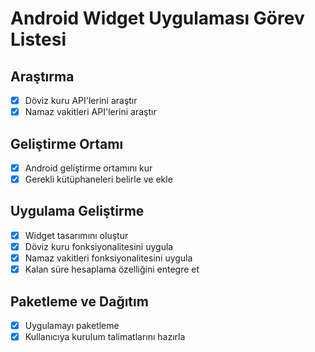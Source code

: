 # Android Widget Uygulaması Görev Listesi

## Araştırma
- [x] Döviz kuru API'lerini araştır
- [x] Namaz vakitleri API'lerini araştır

## Geliştirme Ortamı
- [x] Android geliştirme ortamını kur
- [x] Gerekli kütüphaneleri belirle ve ekle

## Uygulama Geliştirme
- [x] Widget tasarımını oluştur
- [x] Döviz kuru fonksiyonalitesini uygula
- [x] Namaz vakitleri fonksiyonalitesini uygula
- [x] Kalan süre hesaplama özelliğini entegre et

## Paketleme ve Dağıtım
- [x] Uygulamayı paketleme
- [x] Kullanıcıya kurulum talimatlarını hazırla
